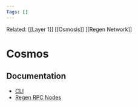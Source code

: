 ```yaml
---
Tags: []
---
```

Related: [[Layer 1]] [[Osmosis]] [[Regen Network]]
# Cosmos

## Documentation
- [CLI](https://docs.cosmos.network/v0.44/modules/authz/05_client.html)
- [Regen RPC Nodes](https://github.com/regen-network/mainnet/blob/main/regen-1/rpc-nodes.txt)
